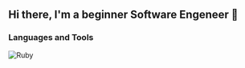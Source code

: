 ## Hi there, I'm a beginner Software Engeneer 👋

### Languages and Tools
![Ruby](https://img.shields.io/badge/-Ruby-090909?style=for-the-badge&logo=ruby)


